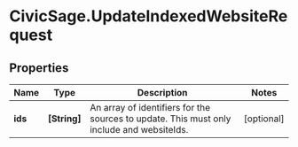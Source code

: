 # CivicSage.UpdateIndexedWebsiteRequest

## Properties

Name | Type | Description | Notes
------------ | ------------- | ------------- | -------------
**ids** | **[String]** | An array of identifiers for the sources to update. This must only include and websiteIds.  | [optional] 


